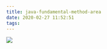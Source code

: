```yaml
---
title: java-fundamental-method-area
date: 2020-02-27 11:52:51
tags:
---
```


![](/images/java/fundamental/method_area/method_area.png)
